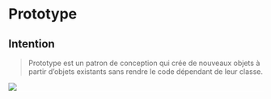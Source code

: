 
# Prototype
## Intention
> Prototype est un patron de conception qui crée de nouveaux objets à partir d’objets existants sans rendre le code dépendant de leur classe.

<img src="/home/merlin/projets/back/DP/alldp/src/main/java/org/ttm/creation/prototype/structure.png">
<div style="width:100%; height:1px;background:white;"></div>